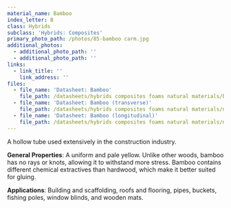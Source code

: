 ```yaml
---
material_name: Bamboo
index_letter: B
class: Hybrids
subclass: 'Hybrids: Composites'
primary_photo_path: /photos/85-bamboo carm.jpg
additional_photos:
  - additional_photo_path: ''
  - additional_photo_path: ''
links:
  - link_title: ''
    link_address: ''
files:
  - file_name: 'Datasheet: Bamboo'
    file_path: /datasheets/hybrids composites foams natural materials/bamboo.pdf
  - file_name: 'Datasheet: Bamboo (transverse)'
    file_path: /datasheets/hybrids composites foams natural materials/natural materials/bamboo(transverse).pdf
  - file_name: 'Datasheet: Bamboo (longitudinal)'
    file_path: /datasheets/hybrids composites foams natural materials/natural materials/bamboo(longitudinal).pdf
---
```


A hollow tube used extensively in the construction industry.

**General Properties**: A uniform and pale yellow. Unlike other woods, bamboo has no rays or knots, allowing it to withstand more stress. Bamboo contains different chemical extractives than hardwood, which make it better suited for gluing.

**Applications**: Building and scaffolding, roofs and flooring, pipes, buckets, fishing poles, window blinds, and wooden mats.
